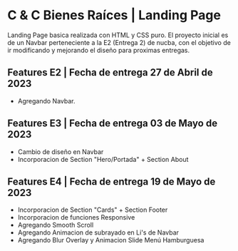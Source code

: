 # C & C Bienes Raíces | Landing Page

Landing Page basica realizada con HTML y CSS puro. El proyecto inicial es de un Navbar perteneciente a la E2 (Entrega 2) de nucba, con el objetivo de ir modificando y mejorando el diseño para proximas entregas.

## Features E2 | Fecha de entrega 27 de Abril de 2023

- Agregando Navbar.

## Features E3 | Fecha de entrega 03 de Mayo de 2023

- Cambio de diseño en Navbar
- Incorporacion de Section "Hero/Portada" + Section About

## Features E4 | Fecha de entrega 19 de Mayo de 2023

- Incorporacion de Section "Cards" + Section Footer
- Incorporacion de funciones Responsive
- Agregando Smooth Scroll
- Agregando Animacion de subrayado en Li's de Navbar
- Agregando Blur Overlay y Animacion Slide Menú Hamburguesa
